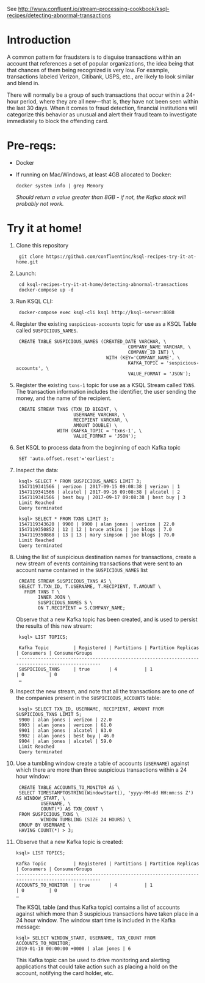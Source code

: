 See http://www.confluent.io/stream-processing-cookbook/ksql-recipes/detecting-abnormal-transactions

# Introduction

A common pattern for fraudsters is to disguise transactions within an account that references a set of popular organizations, the idea being that that chances of them being recognized is very low. For example, transactions labeled Verizon, Citibank, USPS, etc., are likely to look similar and blend in.

There will normally be a group of such transactions that occur within a 24-hour period, where they are all new—that is, they have not been seen within the last 30 days. When it comes to fraud detection, financial institutions will categorize this behavior as unusual and alert their fraud team to investigate immediately to block the offending card.


# Pre-reqs: 

* Docker
* If running on Mac/Windows, at least 4GB allocated to Docker: 

      docker system info | grep Memory 

    _Should return a value greater than 8GB - if not, the Kafka stack will probably not work._


# Try it at home!

1. Clone this repository

        git clone https://github.com/confluentinc/ksql-recipes-try-it-at-home.git

2. Launch: 

        cd ksql-recipes-try-it-at-home/detecting-abnormal-transactions
        docker-compose up -d

3. Run KSQL CLI:

        docker-compose exec ksql-cli ksql http://ksql-server:8088

4. Register the existing `suspicious-accounts` topic for use as a KSQL Table called `SUSPICIOUS_NAMES`. 

        CREATE TABLE SUSPICIOUS_NAMES (CREATED_DATE VARCHAR, \
                                                COMPANY_NAME VARCHAR, \
                                                COMPANY_ID INT) \
                                        WITH (KEY='COMPANY_NAME', \
                                                KAFKA_TOPIC = 'suspicious-accounts', \
                                                VALUE_FORMAT = 'JSON');

5. Register the existing `txns-1` topic for use as a KSQL Stream called `TXNS`. The transaction information includes the identifier, the user sending the money, and the name of the recipient. 

        CREATE STREAM TXNS (TXN_ID BIGINT, \
                            USERNAME VARCHAR, \
                            RECIPIENT VARCHAR, \
                            AMOUNT DOUBLE) \
                      WITH (KAFKA_TOPIC = 'txns-1', \
                            VALUE_FORMAT = 'JSON');

6. Set KSQL to process data from the beginning of each Kafka topic

        SET 'auto.offset.reset'='earliest';

6. Inspect the data: 

        ksql> SELECT * FROM SUSPICIOUS_NAMES LIMIT 3;
        1547119341566 | verizon | 2017-09-15 09:08:38 | verizon | 1
        1547119341566 | alcatel | 2017-09-16 09:08:38 | alcatel | 2
        1547119341566 | best buy | 2017-09-17 09:08:38 | best buy | 3
        Limit Reached
        Query terminated

        ksql> SELECT * FROM TXNS LIMIT 3;
        1547119343620 | 9900 | 9900 | alan jones | verizon | 22.0
        1547119350852 | 12 | 12 | bruce atkins | joe blogs | 7.0
        1547119350868 | 13 | 13 | mary simpson | joe blogs | 70.0
        Limit Reached
        Query terminated        

7. Using the list of suspicious destination names for transactions, create a new stream of events containing transactions that were sent to an account name contained in the `SUSPICIOUS_NAMES` list

        CREATE STREAM SUSPICIOUS_TXNS AS \
        SELECT T.TXN_ID, T.USERNAME, T.RECIPIENT, T.AMOUNT \
          FROM TXNS T \
               INNER JOIN \
               SUSPICIOUS_NAMES S \
               ON T.RECIPIENT = S.COMPANY_NAME;

    Observe that a new Kafka topic has been created, and is used to persist the results of this new stream: 

        ksql> LIST TOPICS;

        Kafka Topic         | Registered | Partitions | Partition Replicas | Consumers | ConsumerGroups
        -------------------------------------------------------------------------------------------------
        SUSPICIOUS_TXNS     | true       | 4          | 1                  | 0         | 0
        …

8. Inspect the new stream, and note that all the transactions are to one of the companies present in the `SUSPICIOIUS_ACCOUNTS` table: 

        ksql> SELECT TXN_ID, USERNAME, RECIPIENT, AMOUNT FROM SUSPICIOUS_TXNS LIMIT 5;
        9900 | alan jones | verizon | 22.0
        9903 | alan jones | verizon | 61.0
        9901 | alan jones | alcatel | 83.0
        9902 | alan jones | best buy | 46.0
        9904 | alan jones | alcatel | 59.0
        Limit Reached
        Query terminated

9. Use a tumbling window create a table of accounts (`USERNAME`) against which there are more than three suspicious transactions within a 24 hour window: 

        CREATE TABLE ACCOUNTS_TO_MONITOR AS \
        SELECT TIMESTAMPTOSTRING(WindowStart(), 'yyyy-MM-dd HH:mm:ss Z') AS WINDOW_START, \
                USERNAME, \
                COUNT(*) AS TXN_COUNT \
        FROM SUSPICIOUS_TXNS \
                WINDOW TUMBLING (SIZE 24 HOURS) \
        GROUP BY USERNAME \
        HAVING COUNT(*) > 3;

10. Observe that a new Kafka topic is created: 

        ksql> LIST TOPICS;

        Kafka Topic          | Registered | Partitions | Partition Replicas | Consumers | ConsumerGroups
        --------------------------------------------------------------------------------------------------
        ACCOUNTS_TO_MONITOR  | true       | 4          | 1                  | 0         | 0
        …

    The KSQL table (and thus Kafka topic) contains a list of accounts against which more than 3 suspicious transactions have taken place in a 24 hour window. The window start time is included in the Kafka message: 

        ksql> SELECT WINDOW_START, USERNAME, TXN_COUNT FROM ACCOUNTS_TO_MONITOR;
        2019-01-10 00:00:00 +0000 | alan jones | 6

    This Kafka topic can be used to drive monitoring and alerting applications that could take action such as placing a hold on the account, notifying the card holder, etc. 